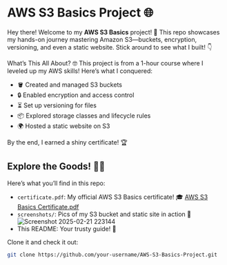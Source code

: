 # AWS S3 Basics Project 🌐
Hey there! Welcome to my **AWS S3 Basics** project! 🎉 This repo showcases my hands-on journey mastering Amazon S3—buckets, encryption, versioning, and even a static website. Stick around to see what I built! 👇

What’s This All About? 🤓
This project is from a 1-hour course where I leveled up my AWS skills! Here’s what I conquered:
- 🪣 Created and managed S3 buckets
- 🔒 Enabled encryption and access control
- ⏳ Set up versioning for files
- 📦 Explored storage classes and lifecycle rules
- 🌍 Hosted a static website on S3

By the end, I earned a shiny certificate! 🏆

## Explore the Goods! 🕵️‍♂️
Here’s what you’ll find in this repo:
- `certificate.pdf`: My official AWS S3 Basics certificate! 🎓 [AWS S3 Basics Certificate.pdf](https://github.com/user-attachments/files/18919992/AWS.S3.Basics.Certificate.pdf)
- `screenshots/`: Pics of my S3 bucket and static site in action 📸![Screenshot 2025-02-21 223144](https://github.com/user-attachments/assets/2fcf08b9-7d60-47ee-9f57-3b4865ca8ae4)
- This README: Your trusty guide! 📜


Clone it and check it out:
```bash
git clone https://github.com/your-username/AWS-S3-Basics-Project.git
